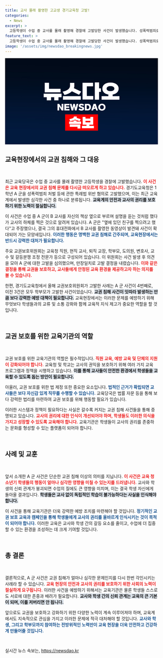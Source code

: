 ```yaml
---
title: 교사 몰래 촬영한 고교생 경기교육청 고발!
categories:
  - News
excerpt: >
  고등학생이 수업 중 교사를 몰래 촬영해 경찰에 고발당한 사건이 발생했습니다. 성폭력범죄로 처벌될 가능성이 있는 이 사건의 배경과 여파를 파헤쳐 봅니다!
feature_text: >
  고등학생이 수업 중 교사를 몰래 촬영해 경찰에 고발당한 사건이 발생했습니다. 성폭력범죄로 처벌될 가능성이 있는 이 사건의 배경과 여파를 파헤쳐 봅니다!
image: '/assets/img/newsdao_breakingnews.jpg'
---
```


<p><img src="/assets/img/newsdao_breakingnews.jpg" alt="flaretime 속보" /></p>

<h2 data-ke-size="size26">교육현장에서의 교권 침해와 그 대응</h2>

<p data-ke-size="size16">&nbsp;</p>

<p>최근 교육당국은 수업 중 교사를 몰래 촬영한 고등학생을 경찰에 고발했습니다. <b><span style="color: #ee2323;">이 사건은 교육 현장에서의 교권 침해 문제를 다시금 떠오르게 하고 있습니다.</span></b> 경기도교육청은 1학년 A 군을 성폭력범죄 처벌 등에 관한 특례법 위반 혐의로 고발했으며, 이는 최근 교육계에서 발생한 심각한 사건 중 하나로 분류됩니다. <b><span style="background-color: #21538527;">교육계의 안전과 교사의 권리를 보호하기 위한 노력이 절실합니다.</span></b></p>

<p>이 사건은 수업 중 A 군이 B 교사를 자신의 책상 옆으로 부르며 설명을 듣는 것처럼 했다가 교사의 하체를 찍은 것으로 알려져 있습니다. A 군은 "옆에 있던 친구를 찍으려고 했다"고 주장했으나, 결국 그의 휴대전화에서 B 교사를 촬영한 동영상이 발견돼 사건이 확대되어 가는 모양새입니다. <b><span style="color: #1a5490;">이러한 행동은 명백한 교권 침해로 간주되며, 교육현장에서는 반드시 강력한 대처가 필요합니다.</span></b></p>

<p>주요 교권보호위원회는 교육청 직원, 현직 교사, 퇴직 교장, 학부모, 도의원, 변호사, 교수 및 갈등분쟁 조정 전문가 등으로 구성되어 있습니다. 이 위원회는 사건 발생 후 의견을 모아 A 군에 대한 고발을 심의했으며, 만장일치로 고발 결정을 내렸습니다. <b><span style="color: #ee2323;">이와 같은 결정을 통해 교권을 보호하고, 교사들에게 안정된 교육 환경을 제공하고자 하는 의지를 볼 수 있습니다.</span></b></p>

<p>한편, 경기도교육청에서 올해 교권보호위원회가 고발한 사례는 A 군 사건이 4번째로, 이전 3건은 모두 학부모가 고발한 사건이었습니다. <b><span style="background-color: #21538527;">교권 침해 사건이 잇따라 발생하는 만큼 보다 강력한 예방 대책이 필요합니다.</span></b> 교육현장에서는 이러한 문제를 예방하기 위해 무엇보다 학생들과의 교류 및 소통 강화와 함께 교육적 지식 제고가 중요한 역할을 할 것입니다.</p>

<p data-ke-size="size16">&nbsp;</p>

<h2 data-ke-size="size26">교권 보호를 위한 교육기관의 역할</h2>

<p data-ke-size="size16">&nbsp;</p>

<p>교권 보호를 위한 교육기관의 역할은 필수적입니다. <b><span style="color: #ee2323;">직원 교육, 예방 교육 및 단체의 지원이 강화되어야 합니다.</span></b> 교육청 및 학교는 교사의 권익을 보호하기 위해 여러 가지 교육 프로그램과 정책을 시행하고 있습니다. <b><span style="background-color: #21538527;">이를 통해 교사들이 안전한 환경에서 학생들을 교육할 수 있도록 돕는 방안이 필요합니다.</span></b></p>

<p>아울러, 교권 보호를 위한 법 제정 또한 중요한 요소입니다. <b><span style="color: #1a5490;">법적인 근거가 확립되면 교사들은 보다 자신감 있게 직무를 수행할 수 있습니다.</span></b> 교육당국은 법률 자문 등을 통해 보다 강력한 법리를 마련하여 교권 보호를 위해 행동할 필요가 있습니다.</p>

<p>이러한 시스템과 정책이 필요하다는 사실은 갈수록 커지는 교권 침해 사건들을 통해 증명되고 있습니다. <b><span style="color: #ee2323;">교사의 권리에 대한 인식이 개선되어야 하며, 학생들도 이러한 의식을 가지고 성장할 수 있도록 교육해야 합니다.</span></b> 교육기관은 학생들이 교사의 권리를 존중하는 문화를 형성할 수 있는 플랫폼이 되어야 합니다.</p>

<p data-ke-size="size16">&nbsp;</p>

<h2 data-ke-size="size26">사례 및 교훈</h2>

<p data-ke-size="size16">&nbsp;</p>

<p>앞서 소개한 A 군 사건은 단순한 교권 침해 이상의 의미를 지닙니다. <b><span style="color: #ee2323;">이 사건은 교육 청소년기 학생들의 행동이 얼마나 심각한 영향을 미칠 수 있는지를 드러냅니다.</span></b> 교사와 학생의 신뢰 관계가 붕괴되면 수업의 질에도 큰 영향을 미치며, 이는 결국 학생 자신에게 돌아올 결과입니다. <b><span style="background-color: #21538527;">학생들은 교사 없이 독립적인 학습이 불가능하다는 사실을 인식해야 합니다.</span></b></p>

<p>이 사건을 통해 교육기관은 더욱 강력한 예방 조치를 마련해야 할 것입니다. <b><span style="color: #1a5490;">정기적인 교권 보호 교육과 캠페인을 통해 학생들에게 교사의 권리를 올바르게 인식시키는 것이 목적이 되어야 합니다.</span></b> 이러한 교육은 교사와 학생 간의 갈등 요소를 줄이고, 수업에 더 집중할 수 있는 환경을 조성하는 데 크게 기여할 것입니다.</p>

<p data-ke-size="size16">&nbsp;</p>

<h2 data-ke-size="size26">총 결론</h2>

<p data-ke-size="size16">&nbsp;</p>

<p>결론적으로, A 군 사건은 교권 침해가 얼마나 심각한 문제인지를 다시 한번 각인시키는 사례라 할 수 있습니다. <b><span style="color: #ee2323;">교육 현장의 안전과 교사의 권리를 보호하기 위한 사회의 노력이 절실하게 요구됩니다.</span></b> 이러한 사건을 예방하기 위해서는 교육기관은 물론 학생들 스스로도 서로에 대한 존중과 배려가 필요합니다. <b><span style="background-color: #21538527;">교사와 학생 간의 신뢰 관계는 교육의 큰 기본이 되며, 이를 저버리면 안 됩니다.</span></b></p>

<p>앞으로도 교권을 보호하고 강화하기 위한 다양한 노력이 계속 이루어져야 하며, 교육계에서도 지속적으로 관심을 가지고 이러한 문제에 적극 대처해야 할 것입니다. <b><span style="color: #1a5490;">교사와 학생, 그리고 학부모까지 참여하는 전방위적인 노력만이 교육 현장을 더욱 안전하고 건강하게 만들어줄 것입니다.</span></b> </p>

<p data-ke-size="size16">&nbsp;</p>
실시간 뉴스 속보는, <a href="https://newsdao.kr" rel="dofollow">https://newsdao.kr</a>


